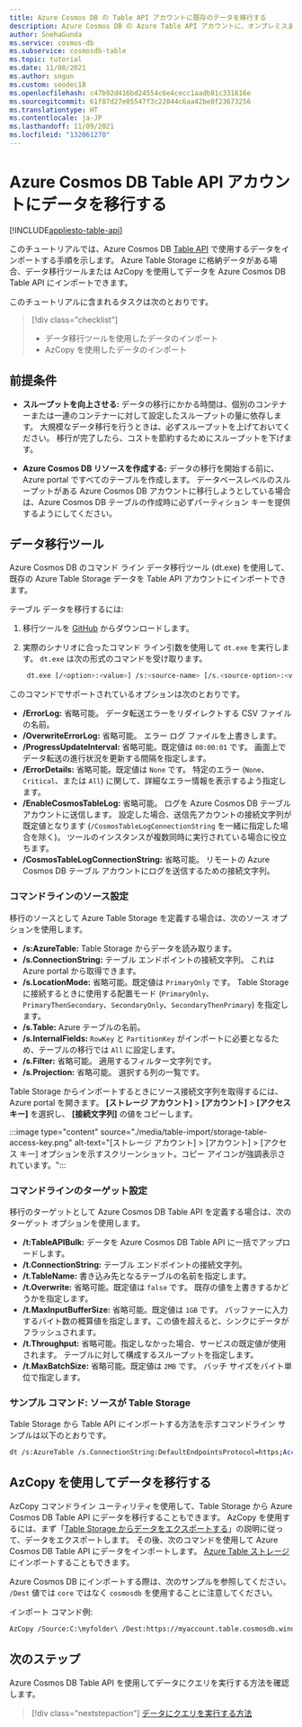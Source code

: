 ```yaml
---
title: Azure Cosmos DB の Table API アカウントに既存のデータを移行する
description: Azure Cosmos DB の Azure Table API アカウントに、オンプレミスまたはクラウドのデータを移行またはインポートする方法について説明します。
author: SnehaGunda
ms.service: cosmos-db
ms.subservice: cosmosdb-table
ms.topic: tutorial
ms.date: 11/08/2021
ms.author: sngun
ms.custom: seodec18
ms.openlocfilehash: c47b92d416bd24554c6e4cecc1aadb81c331616e
ms.sourcegitcommit: 61f87d27e05547f3c22044c6aa42be8f23673256
ms.translationtype: HT
ms.contentlocale: ja-JP
ms.lasthandoff: 11/09/2021
ms.locfileid: "132061270"
---
```

# <a name="migrate-your-data-to-an-azure-cosmos-db-table-api-account"></a>Azure Cosmos DB Table API アカウントにデータを移行する
[!INCLUDE[appliesto-table-api](../includes/appliesto-table-api.md)]

このチュートリアルでは、Azure Cosmos DB [Table API](introduction.md) で使用するデータをインポートする手順を示します。 Azure Table Storage に格納データがある場合、データ移行ツールまたは AzCopy を使用してデータを Azure Cosmos DB Table API にインポートできます。 

このチュートリアルに含まれるタスクは次のとおりです。

> [!div class="checklist"]
> * データ移行ツールを使用したデータのインポート
> * AzCopy を使用したデータのインポート

## <a name="prerequisites"></a>前提条件

* **スループットを向上させる:** データの移行にかかる時間は、個別のコンテナーまたは一連のコンテナーに対して設定したスループットの量に依存します。 大規模なデータ移行を行うときは、必ずスループットを上げておいてください。 移行が完了したら、コストを節約するためにスループットを下げます。

* **Azure Cosmos DB リソースを作成する:** データの移行を開始する前に、Azure portal ですべてのテーブルを作成します。 データベースレベルのスループットがある Azure Cosmos DB アカウントに移行しようとしている場合は、Azure Cosmos DB テーブルの作成時に必ずパーティション キーを提供するようにしてください。

## <a name="data-migration-tool"></a>データ移行ツール

Azure Cosmos DB のコマンド ライン データ移行ツール (dt.exe) を使用して、既存の Azure Table Storage データを Table API アカウントにインポートできます。 

テーブル データを移行するには:

1. 移行ツールを [GitHub](https://github.com/azure/azure-documentdb-datamigrationtool) からダウンロードします。
2. 実際のシナリオに合ったコマンド ライン引数を使用して `dt.exe` を実行します。 `dt.exe` は次の形式のコマンドを受け取ります。

   ```bash
    dt.exe [/<option>:<value>] /s:<source-name> [/s.<source-option>:<value>] /t:<target-name> [/t.<target-option>:<value>] 
   ```

このコマンドでサポートされているオプションは次のとおりです。

* **/ErrorLog:** 省略可能。 データ転送エラーをリダイレクトする CSV ファイルの名前。
* **/OverwriteErrorLog:** 省略可能。 エラー ログ ファイルを上書きします。
* **/ProgressUpdateInterval:** 省略可能。既定値は `00:00:01` です。 画面上でデータ転送の進行状況を更新する間隔を指定します。
* **/ErrorDetails:** 省略可能。既定値は `None` です。 特定のエラー (`None`、`Critical`、または `All`) に関して、詳細なエラー情報を表示するよう指定します。
* **/EnableCosmosTableLog:** 省略可能。 ログを Azure Cosmos DB テーブル アカウントに送信します。 設定した場合、送信先アカウントの接続文字列が既定値となります (`/CosmosTableLogConnectionString` を一緒に指定した場合を除く)。 ツールのインスタンスが複数同時に実行されている場合に役立ちます。
* **/CosmosTableLogConnectionString:** 省略可能。 リモートの Azure Cosmos DB テーブル アカウントにログを送信するための接続文字列。

### <a name="command-line-source-settings"></a>コマンドラインのソース設定

移行のソースとして Azure Table Storage を定義する場合は、次のソース オプションを使用します。

* **/s:AzureTable:** Table Storage からデータを読み取ります。
* **/s.ConnectionString:** テーブル エンドポイントの接続文字列。 これは Azure portal から取得できます。
* **/s.LocationMode:** 省略可能。既定値は `PrimaryOnly` です。 Table Storage に接続するときに使用する配置モード (`PrimaryOnly`、`PrimaryThenSecondary`、`SecondaryOnly`、`SecondaryThenPrimary`) を指定します。
* **/s.Table:** Azure テーブルの名前。
* **/s.InternalFields:** `RowKey` と `PartitionKey` がインポートに必要となるため、テーブルの移行では `All` に設定します。
* **/s.Filter:** 省略可能。 適用するフィルター文字列です。
* **/s.Projection:** 省略可能。 選択する列の一覧です。

Table Storage からインポートするときにソース接続文字列を取得するには、Azure portal を開きます。 **[ストレージ アカウント]**  >  **[アカウント]**  >  **[アクセス キー]** を選択し、 **[接続文字列]** の値をコピーします。

:::image type="content" source="./media/table-import/storage-table-access-key.png" alt-text="[ストレージ アカウント] > [アカウント] > [アクセス キー] オプションを示すスクリーンショット。コピー アイコンが強調表示されています。":::

### <a name="command-line-target-settings"></a>コマンドラインのターゲット設定

移行のターゲットとして Azure Cosmos DB Table API を定義する場合は、次のターゲット オプションを使用します。

* **/t:TableAPIBulk:** データを Azure Cosmos DB Table API に一括でアップロードします。
* **/t.ConnectionString:** テーブル エンドポイントの接続文字列。
* **/t.TableName:** 書き込み先となるテーブルの名前を指定します。
* **/t.Overwrite:** 省略可能。既定値は `false` です。 既存の値を上書きするかどうかを指定します。
* **/t.MaxInputBufferSize:** 省略可能。既定値は `1GB` です。 バッファーに入力するバイト数の概算値を指定します。この値を超えると、シンクにデータがフラッシュされます。
* **/t.Throughput:** 省略可能。指定しなかった場合、サービスの既定値が使用されます。 テーブルに対して構成するスループットを指定します。
* **/t.MaxBatchSize:** 省略可能。既定値は `2MB` です。 バッチ サイズをバイト単位で指定します。

### <a name="sample-command-source-is-table-storage"></a>サンプル コマンド: ソースが Table Storage

Table Storage から Table API にインポートする方法を示すコマンドライン サンプルは以下のとおりです。

```bash
dt /s:AzureTable /s.ConnectionString:DefaultEndpointsProtocol=https;AccountName=<Azure Table storage account name>;AccountKey=<Account Key>;EndpointSuffix=core.windows.net /s.Table:<Table name> /t:TableAPIBulk /t.ConnectionString:DefaultEndpointsProtocol=https;AccountName=<Azure Cosmos DB account name>;AccountKey=<Azure Cosmos DB account key>;TableEndpoint=https://<Account name>.table.cosmos.azure.com:443 /t.TableName:<Table name> /t.Overwrite
```

## <a name="migrate-data-by-using-azcopy"></a>AzCopy を使用してデータを移行する

AzCopy コマンドライン ユーティリティを使用して、Table Storage から Azure Cosmos DB Table API にデータを移行することもできます。 AzCopy を使用するには、まず「[Table Storage からデータをエクスポートする](/previous-versions/azure/storage/storage-use-azcopy#export-data-from-table-storage)」の説明に従って、データをエクスポートします。 その後、次のコマンドを使用して Azure Cosmos DB Table API にデータをインポートします。 [Azure Table ストレージ](/previous-versions/azure/storage/storage-use-azcopy#import-data-into-table-storage)にインポートすることもできます。

Azure Cosmos DB にインポートする際は、次のサンプルを参照してください。 `/Dest` 値では `core` ではなく `cosmosdb` を使用することに注意してください。

インポート コマンド例:

```bash
AzCopy /Source:C:\myfolder\ /Dest:https://myaccount.table.cosmosdb.windows.net/mytable1/ /DestKey:key /Manifest:"myaccount_mytable_20140103T112020.manifest" /EntityOperation:InsertOrReplace
```

## <a name="next-steps"></a>次のステップ

Azure Cosmos DB Table API を使用してデータにクエリを実行する方法を確認します。 

> [!div class="nextstepaction"]
>[データにクエリを実行する方法](tutorial-query-table.md)




